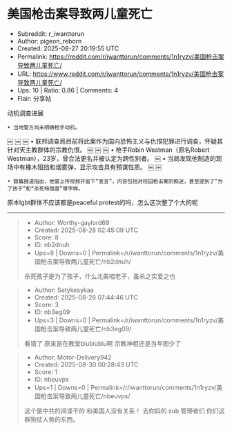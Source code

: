 # 美国枪击案导致两儿童死亡

- Subreddit: r_iwanttorun
- Author: pigeon_reborn
- Created: 2025-08-27 20:19:55 UTC
- Permalink: https://reddit.com/r/iwanttorun/comments/1n1ryzv/美国枪击案导致两儿童死亡/
- URL: https://www.reddit.com/r/iwanttorun/comments/1n1ryzv/美国枪击案导致两儿童死亡/
- Ups: 10 | Ratio: 0.86 | Comments: 4
- Flair: 分享帖


动机调查进展

    • 当地警方尚未明确枪手动机。 

￼ ￼ ￼ •
联邦调查局目前将此案作为国内恐怖主义与仇恨犯罪进行调查，怀疑其针对天主教群体的宗教仇恨。
￼ ￼ ￼ • 枪手Robin Westman（原名Robert
Westman），23岁，曾合法更名并被认定为跨性别者。 ￼ •
当局发现他制造的现场中有橡木阻挡和烟雾弹，显示攻击具有预谋性质。 ￼ ￼

    • 数篇报道指出，他曾上传视频并留下“宣言”，内容包括对校园枪击案的痴迷，甚至提到了“为了孩子”和“杀死特朗普”等字样。 ￼

原本lgbt群体不应该都是peaceful protest的吗，怎么这次整了个大的呢


---

> - Author: Worthy-gaylord69
> - Created: 2025-08-28 02:45:09 UTC
> - Score: 8
> - ID: nb2dnuh
> - Ups=8 | Downs=0 | Permalink=/r/iwanttorun/comments/1n1ryzv/美国枪击案导致两儿童死亡/nb2dnuh/
>
> 杀死孩子是为了孩子，什么北美咱老子，虽杀之实爱之也

> - Author: Setykesykaa
> - Created: 2025-08-28 07:44:46 UTC
> - Score: 3
> - ID: nb3eg09
> - Ups=3 | Downs=0 | Permalink=/r/iwanttorun/comments/1n1ryzv/美国枪击案导致两儿童死亡/nb3eg09/
>
> 看错了 原来是在教堂biubiubiu啊 宗教神棍还是当年图少了

> - Author: Motor-Delivery942
> - Created: 2025-08-30 00:28:43 UTC
> - Score: 1
> - ID: nbeuvps
> - Ups=1 | Downs=0 | Permalink=/r/iwanttorun/comments/1n1ryzv/美国枪击案导致两儿童死亡/nbeuvps/
>
> 这个是中共的间谍干的 和美国人没有关系！ 去你妈的 sub 管理者们 你们这群狗仗人势的东西。
